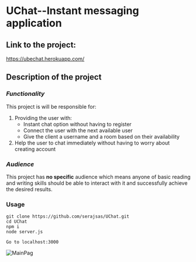 # UChat--Instant messaging application

## Link to the project:
https://ubechat.herokuapp.com/

## **Description of the project**

### _Functionality_

This project is will be responsible for:
1. Providing the user with:
    - Instant chat option without having to register
    - Connect the user with the next available user
    - Give the client a username and a room based on their availability
2. Help the user to chat immediately without having to worry about creating account

### _Audience_

This project has **no specific** audience which means anyone of basic reading and writing skills 
should be able to interact with it and successfully achieve the desired results.

### Usage
`````
git clone https://github.com/serajsas/UChat.git
cd UChat
npm i 
node server.js

Go to localhost:3000
`````

![MainPag](![UChat](https://user-images.githubusercontent.com/64566514/120589803-490aa800-c3ee-11eb-86b8-0e8afefe6190.JPG)
)
